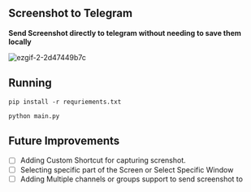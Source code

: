 ## Screenshot to Telegram 
**Send Screenshot directly to telegram without needing to save them locally** 

![ezgif-2-2d47449b7c](https://github.com/user-attachments/assets/a7860eee-b8df-4486-b0cf-61689f34d69e)

## Running 
`pip install -r requriements.txt`

`python main.py`

## Future Improvements 

- [ ] Adding Custom Shortcut for capturing screnshot.
- [ ] Selecting specific part of the Screen or Select Specific Window 
- [ ] Adding Multiple channels or groups support to send screenshot to 
